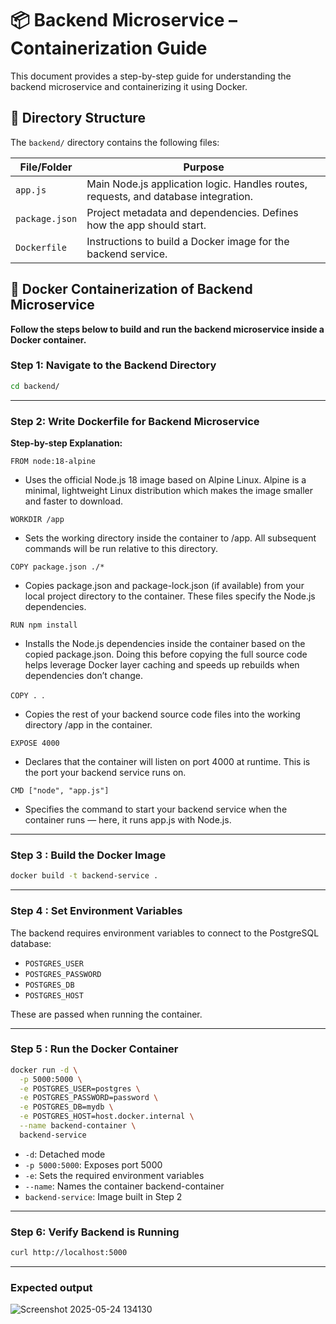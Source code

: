 # 📦 Backend Microservice – Containerization Guide

This document provides a step-by-step guide for understanding the backend microservice and containerizing it using Docker.

## 📁 Directory Structure

The `backend/` directory contains the following files:

| File/Folder     | Purpose                                                                 |
|------------------|-------------------------------------------------------------------------|
| `app.js`         | Main Node.js application logic. Handles routes, requests, and database integration. |
| `package.json`   | Project metadata and dependencies. Defines how the app should start.   |
| `Dockerfile`     | Instructions to build a Docker image for the backend service.          |


## 🐳 Docker Containerization of Backend Microservice

**Follow the steps below to build and run the backend microservice inside a Docker container.**

### Step 1: Navigate to the Backend Directory

```bash
cd backend/
```
---
### Step 2: Write Dockerfile for Backend Microservice

**Step-by-step Explanation:**

`FROM node:18-alpine`
- Uses the official Node.js 18 image based on Alpine Linux. Alpine is a minimal, lightweight Linux distribution which makes the image smaller and faster to download.

`WORKDIR /app`
- Sets the working directory inside the container to /app. All subsequent commands will be run relative to this directory.

`COPY package.json ./*`
- Copies package.json and package-lock.json (if available) from your local project directory to the container. These files specify the Node.js dependencies.

`RUN npm install`
- Installs the Node.js dependencies inside the container based on the copied package.json. Doing this before copying the full source code helps leverage Docker layer caching and speeds up rebuilds when dependencies don’t change.

`COPY . `.
- Copies the rest of your backend source code files into the working directory /app in the container.

`EXPOSE 4000`
- Declares that the container will listen on port 4000 at runtime. This is the port your backend service runs on.

`CMD ["node", "app.js"]`
- Specifies the command to start your backend service when the container runs — here, it runs app.js with Node.js.
---
### Step 3 : Build the Docker Image

```bash
docker build -t backend-service .
```
---
### Step 4 : Set Environment Variables

The backend requires environment variables to connect to the PostgreSQL database:

- `POSTGRES_USER`
- `POSTGRES_PASSWORD`
- `POSTGRES_DB`
- `POSTGRES_HOST`
  
These are passed when running the container.

---
### Step 5 : Run the Docker Container

```bash
docker run -d \
  -p 5000:5000 \
  -e POSTGRES_USER=postgres \
  -e POSTGRES_PASSWORD=password \
  -e POSTGRES_DB=mydb \
  -e POSTGRES_HOST=host.docker.internal \
  --name backend-container \
  backend-service
```
- `-d`: Detached mode
- `-p 5000:5000`: Exposes port 5000
- `-e`: Sets the required environment variables
- `--name`: Names the container backend-container
- `backend-service`: Image built in Step 2
---
### Step 6: Verify Backend is Running

```bash
curl http://localhost:5000
```
---
### Expected output

![Screenshot 2025-05-24 134130](https://github.com/user-attachments/assets/c3dc4e3b-c06f-4af5-b258-fe446f4e829f)
